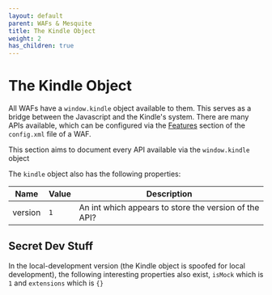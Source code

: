 ```yaml
---
layout: default
parent: WAFs & Mesquite
title: The Kindle Object
weight: 2
has_children: true
---
```


# The Kindle Object
All WAFs have a `window.kindle` object available to them. This serves as a bridge between the Javascript and the Kindle's system.
There are many APIs available, which can be configured via the [Features](../understanding-config-xml.html#features) section of the `config.xml` file of a WAF.

This section aims to document every API available via the `window.kindle` object

The `kindle` object also has the following properties:

| Name    | Value   | Description                                           |
|---------|---------|-------------------------------------------------------|
| version | `1`     | An int which appears to store the version of the API? |


## Secret Dev Stuff
In the local-development version (the Kindle object is spoofed for local development), the following interesting properties also exist, `isMock` which is `1` and `extensions` which is `{}`